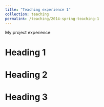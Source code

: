 ```yaml
---
title: "Teaching experience 1"
collection: teaching
permalink: /teaching/2014-spring-teaching-1
---
```


My project experience

Heading 1
======

Heading 2
======

Heading 3
======
